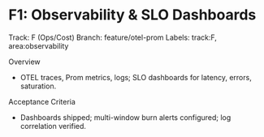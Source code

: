 # F1: Observability & SLO Dashboards

Track: F (Ops/Cost)
Branch: feature/otel-prom
Labels: track:F, area:observability

Overview

- OTEL traces, Prom metrics, logs; SLO dashboards for latency, errors, saturation.

Acceptance Criteria

- Dashboards shipped; multi-window burn alerts configured; log correlation verified.
